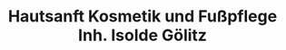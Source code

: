 ---
title: "Hautsanft Kosmetik und Fußpflege Inh. Isolde Gölitz"
url: /erfurt/hautsanft-kosmetik-und-fusspflege-inh-isolde-goelitz/
shop: Kosmetik
---